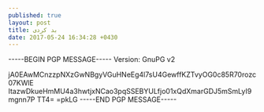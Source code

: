 ```yaml
---
published: true
layout: post
title: بد کردی
date: 2017-05-24 16:34:28 +0430
---
```


-----BEGIN PGP MESSAGE-----
Version: GnuPG v2

jA0EAwMCnzzpNXzGwNBgyVGuHNeEg4l7sU4GewffKZTvyOG0c85R70rozc07KWlE
ItazwDkueHmMU4a3hwtjxNCao3pqSSEBYULfjo01xQdXmarGDJ5mSmLyI9mgnn7P
TT4=
=pkLG
-----END PGP MESSAGE-----
